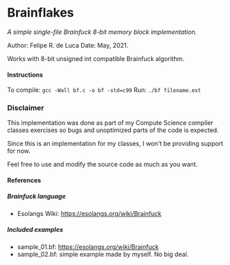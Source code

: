 # Brainflakes
*A simple single-file Brainfuck 8-bit memory block implementation.*

Author: Felipe R. de Luca
Date: May, 2021.

Works with 8-bit unsigned int compatible Brainfuck algorithm.

#### Instructions
To compile: `gcc -Wall bf.c -o bf -std=c99`
Run: `./bf filename.ext`

### Disclaimer 
This implementation was done as part of my Compute Science compiler classes exercises so bugs and unoptimized parts of the code is expected.

Since this is an implementation for my classes, I won't be providing support for now.

Feel free to use and modify the source code as much as you want. 

#### References

##### Brainfuck language
* Esolangs Wiki: https://esolangs.org/wiki/Brainfuck

##### Included examples
* sample_01.bf: https://esolangs.org/wiki/Brainfuck
* sample_02.bf: simple example made by myself. No big deal.
